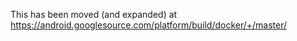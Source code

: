 This has been moved (and expanded) at https://android.googlesource.com/platform/build/docker/+/master/
